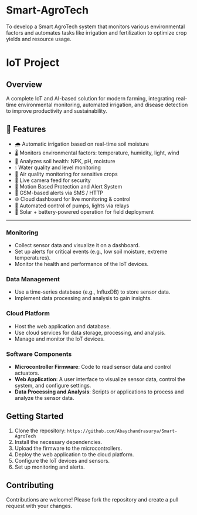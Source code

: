 # Smart-AgroTech
To develop a Smart AgroTech system that monitors various environmental factors and automates tasks like irrigation and fertilization to optimize crop yields and resource usage.

# IoT Project

## Overview
A complete IoT and AI-based solution for modern farming, integrating real-time environmental monitoring, automated irrigation, and disease detection to improve productivity and sustainability.

## 🚀 Features

- 🌧️ Automatic irrigation based on real-time soil moisture
- 🌡️ Monitors environmental factors: temperature, humidity, light, wind
- 🧪 Analyzes soil health: NPK, pH, moisture
- 💧 Water quality and level monitoring
- 💨 Air quality monitoring for sensitive crops
- 🤖 Live camera feed for security
- 🚷 Motion Based Protection and Alert System
- 📲 GSM-based alerts via SMS / HTTP
- 🌐 Cloud dashboard for live monitoring & control
- 🔌 Automated control of pumps, lights via relays
- 🔋 Solar + battery-powered operation for field deployment

---

### Monitoring
- Collect sensor data and visualize it on a dashboard.
- Set up alerts for critical events (e.g., low soil moisture, extreme temperatures).
- Monitor the health and performance of the IoT devices.

### Data Management
- Use a time-series database (e.g., InfluxDB) to store sensor data.
- Implement data processing and analysis to gain insights.

### Cloud Platform
- Host the web application and database.
- Use cloud services for data storage, processing, and analysis.
- Manage and monitor the IoT devices.

### Software Components
- **Microcontroller Firmware**: Code to read sensor data and control actuators.
- **Web Application**: A user interface to visualize sensor data, control the system, and configure settings.
- **Data Processing and Analysis**: Scripts or applications to process and analyze the sensor data.

## Getting Started
1. Clone the repository: `https://github.com/Abaychandrasurya/Smart-AgroTech`
2. Install the necessary dependencies.
3. Upload the firmware to the microcontrollers.
4. Deploy the web application to the cloud platform.
5. Configure the IoT devices and sensors.
6. Set up monitoring and alerts.

## Contributing
Contributions are welcome! Please fork the repository and create a pull request with your changes.

